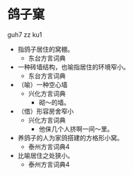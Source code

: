 # 鸽子窠
guh7 zz ku1
+ 指鸽子居住的窝棚。
  * 东台方言词典
+ 一种砖墙结构，也喻指居住的环境窄小。
  * 东台方言词典
+ （喻）一种空心墙
  * 兴化方言词典
    - 砌～的墙。
+ （借）形容房舍窄小
  * 兴化方言词典
    - 他俫几个人挤啊一间～里。
+ 养鸽子的人为家鸽搭建的方格形小窝。
  * 泰州方言词典4
+ 比喻居住之处狭小。
  * 泰州方言词典4
